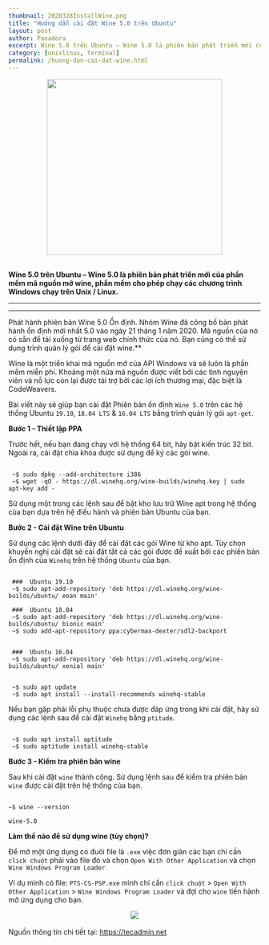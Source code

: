 ```yaml
---
thumbnail: 2020328InstallWine.png
title: "Hướng dẫn cài đặt Wine 5.0 trên Ubuntu"
layout: post
author: Panadora
excerpt: Wine 5.0 trên Ubuntu – Wine 5.0 là phiên bản phát triển mới của phần mềm mã nguồn mở wine, phần mềm cho phép chạy các chương trình Windows chạy trên Unix / Linux.
category: [unixlinux, terminal]
permalink: /huong-dan-cai-dat-wine.html
---
```


<center><img class="img-thumbnail" width="350" src="https://idroot.us/wp-content/uploads/2019/01/wine-linux-logo.jpg"></center>
<br>

**Wine 5.0 trên Ubuntu – Wine 5.0 là phiên bản phát triển mới của phần mềm mã nguồn mở wine, phần mềm cho phép chạy các chương trình Windows chạy trên Unix / Linux.**

<hr>
<hr>

Phát hành phiên bản Wine 5.0 Ổn định. Nhóm Wine đã công bố bản phát hành ổn định mới nhất 5.0 vào ngày 21 tháng 1 năm 2020. Mã nguồn của nó có sẵn để tải xuống từ trang web chính thức của nó. Bạn cũng có thể sử dụng trình quản lý gói để cài đặt wine.**

Wine là một triển khai mã nguồn mở của API Windows và sẽ luôn là phần mềm miễn phí. Khoảng một nửa mã nguồn được viết bởi các tình nguyện viên và nỗ lực còn lại được tài trợ bởi các lợi ích thương mại, đặc biệt là CodeWeavers.

Bài viết này sẽ giúp bạn cài đặt Phiên bản ổn định `Wine 5.0` trên các hệ thống Ubuntu `19.10`, `18.04 LTS` & `16.04 LTS` bằng trình quản lý gói `apt-get`.

**Bước 1 - Thiết lập PPA**

Trước hết, nếu bạn đang chạy với hệ thống 64 bit, hãy bật kiến ​​trúc 32 bit. Ngoài ra, cài đặt chìa khóa được sử dụng để ký các gói wine.

```terminal

 ~$ sudo dpkg --add-architecture i386
 ~$ wget -qO - https://dl.winehq.org/wine-builds/winehq.key | sudo apt-key add -

```

Sử dụng một trong các lệnh sau để bật kho lưu trữ Wine apt trong hệ thống của bạn dựa trên hệ điều hành và phiên bản Ubuntu của bạn.

**Bước 2 - Cài đặt Wine trên Ubuntu**

Sử dụng các lệnh dưới đây để cài đặt các gói Wine từ kho apt. Tùy chọn khuyến nghị cài đặt sẽ cài đặt tất cả các gói được đề xuất bởi các phiên bản ổn định của `Winehq` trên hệ thống `Ubuntu` của bạn.
```terminal

 ###  Ubuntu 19.10 
 ~$ sudo apt-add-repository 'deb https://dl.winehq.org/wine-builds/ubuntu/ eoan main'

 ###  Ubuntu 18.04 
 ~$ sudo apt-add-repository 'deb https://dl.winehq.org/wine-builds/ubuntu/ bionic main'
 ~$ sudo add-apt-repository ppa:cybermax-dexter/sdl2-backport


 ###  Ubuntu 16.04 
 ~$ sudo apt-add-repository 'deb https://dl.winehq.org/wine-builds/ubuntu/ xenial main'

```


```terminal

 ~$ sudo apt update
 ~$ sudo apt install --install-recommends winehq-stable

```

Nếu bạn gặp phải lỗi phụ thuộc chưa được đáp ứng trong khi cài đặt, hãy sử dụng các lệnh sau để cài đặt `Winehq` bằng `ptitude`.

```terminal

 ~$ sudo apt install aptitude
 ~$ sudo aptitude install winehq-stable

```

**Bước 3 - Kiểm tra phiên bản wine**

Sau khi cài đặt `wine` thành công. Sử dụng lệnh sau để kiểm tra phiên bản `wine` được cài đặt trên hệ thống của bạn.

```terminal

~$ wine --version

wine-5.0

```

**Làm thế nào để sử dụng wine (tùy chọn)?**

Để mở một ứng dụng có đuôi file là `.exe` việc đơn giản các bạn chỉ cần `click chuột` phải vào file đó và chọn `Open With Other Application` và chọn `Wine Windows Program Loader`

Ví dụ mình có file: `PTS-CS-PSP.exe` mình chỉ cần `click chuột` > `Open With Other Application` > `Wine Windows Program Loader` và đợi cho `wine` tiến hành mở ứng dụng cho bạn.

<center><img class="img-thumbnail" src="{{site.baseurl}}/image/wine_application.png"></center>
<br>
Nguồn thông tin chi tiết tại: <a href="https://tecadmin.net/install-wine-on-ubuntu/">https://tecadmin.net</a>
<br>
